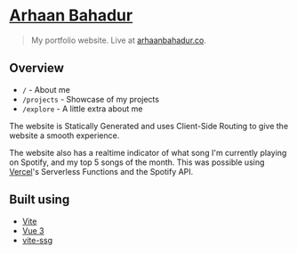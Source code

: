 # [Arhaan Bahadur](https://arhaanbahadur.co)

> My portfolio website. Live at [arhaanbahadur.co](https://arhaanbahadur.co).

## Overview

- `/` - About me
- `/projects` - Showcase of my projects
- `/explore` - A little extra about me

The website is Statically Generated and uses Client-Side Routing to give the website a smooth experience.

The website also has a realtime indicator of what song I'm currently playing on Spotify, and my top 5 songs of the month. This was possible using [Vercel](https://vercel.com)'s Serverless Functions and the Spotify API.

## Built using

- [Vite](https://vitejs.org)
- [Vue 3](https://vuejs.org)
- [vite-ssg](https://github.com/antfu/vite-ssg)
